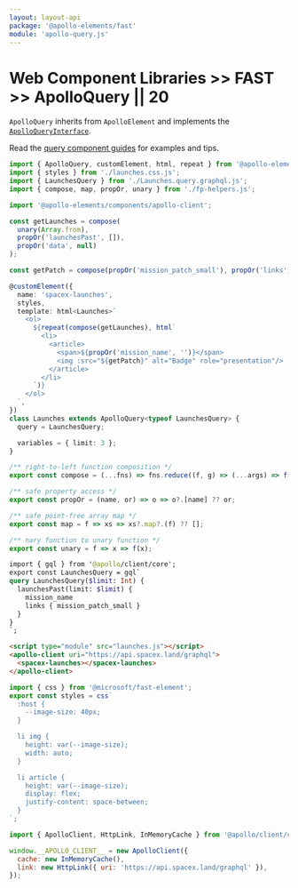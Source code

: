 ```yaml
---
layout: layout-api
package: '@apollo-elements/fast'
module: 'apollo-query.js'
---
```

# Web Component Libraries >> FAST >> ApolloQuery || 20

`ApolloQuery` inherits from `ApolloElement` and implements the [`ApolloQueryInterface`](/api/interfaces/query/).

Read the [query component guides](/guides/usage/queries/) for examples and tips.

```ts playground fast-query launches.ts
import { ApolloQuery, customElement, html, repeat } from '@apollo-elements/fast';
import { styles } from './launches.css.js';
import { LaunchesQuery } from './Launches.query.graphql.js';
import { compose, map, propOr, unary } from './fp-helpers.js';

import '@apollo-elements/components/apollo-client';

const getLaunches = compose(
  unary(Array.from),
  propOr('launchesPast', []),
  propOr('data', null)
);

const getPatch = compose(propOr('mission_patch_small'), propOr('links'));

@customElement({
  name: 'spacex-launches',
  styles,
  template: html<Launches>`
    <ol>
      ${repeat(compose(getLaunches), html`
        <li>
          <article>
            <span>${propOr('mission_name', '')}</span>
            <img :src="${getPatch}" alt="Badge" role="presentation"/>
          </article>
        </li>
      `)}
    </ol>
  `,
})
class Launches extends ApolloQuery<typeof LaunchesQuery> {
  query = LaunchesQuery;

  variables = { limit: 3 };
}
```

```js playground-file fast-query fp-helpers.js
/** right-to-left function composition */
export const compose = (...fns) => fns.reduce((f, g) => (...args) => f(g(...args)));

/** safe property access */
export const propOr = (name, or) => o => o?.[name] ?? or;

/** safe point-free array map */
export const map = f => xs => xs?.map?.(f) ?? [];

/** nary function to unary function */
export const unary = f => x => f(x);
```

```graphql playground-file fast-query Launches.query.graphql.js
import { gql } from '@apollo/client/core';
export const LaunchesQuery = gql`
query LaunchesQuery($limit: Int) {
  launchesPast(limit: $limit) {
    mission_name
    links { mission_patch_small }
  }
}
`;
```

```html playground-file fast-query index.html
<script type="module" src="launches.js"></script>
<apollo-client uri="https://api.spacex.land/graphql">
  <spacex-launches></spacex-launches>
</apollo-client>
```

```js playground-file fast-query launches.css.js
import { css } from '@microsoft/fast-element';
export const styles = css`
  :host {
    --image-size: 40px;
  }

  li img {
    height: var(--image-size);
    width: auto;
  }

  li article {
    height: var(--image-size);
    display: flex;
    justify-content: space-between;
  }
`;
```

```js playground-file fast-query client.js
import { ApolloClient, HttpLink, InMemoryCache } from '@apollo/client/core';

window.__APOLLO_CLIENT__ = new ApolloClient({
  cache: new InMemoryCache(),
  link: new HttpLink({ uri: 'https://api.spacex.land/graphql' }),
});
```
